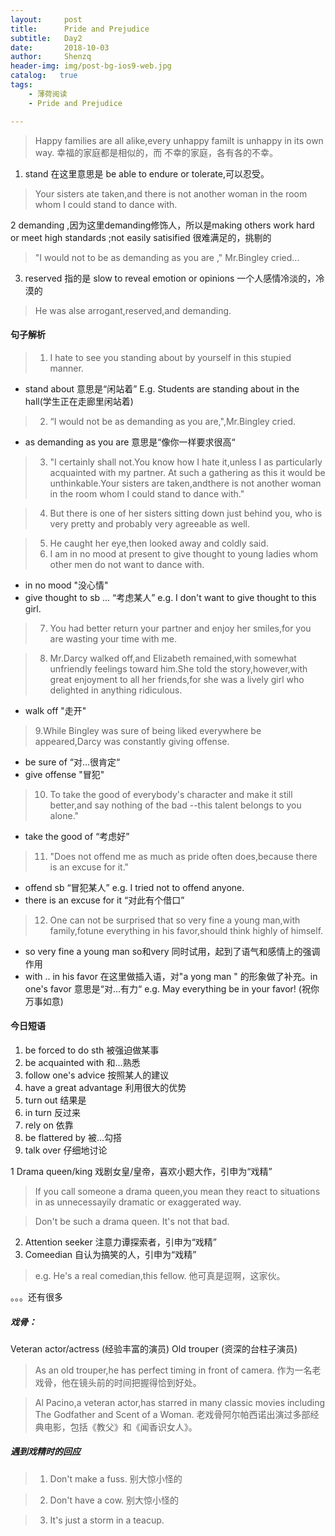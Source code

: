 ```yaml
---
layout:     post
title:      Pride and Prejudice
subtitle:   Day2
date:       2018-10-03
author:     Shenzq
header-img: img/post-bg-ios9-web.jpg
catalog:   true
tags:
    - 薄荷阅读
    - Pride and Prejudice

---
```


> Happy families are all alike,every unhappy familt is unhappy in its own way. 幸福的家庭都是相似的，而 不幸的家庭，各有各的不幸。

1. stand 在这里意思是 be able to endure or tolerate,可以忍受。

> Your sisters ate taken,and there is not another woman in the room whom I could stand to dance with.

2 demanding ,因为这里demanding修饰人，所以是making others work hard or meet high standards ;not easily satisified 很难满足的，挑剔的

> "I would not to be as demanding as you are ," Mr.Bingley cried...

3. reserved  指的是 slow to reveal emotion or opinions 一个人感情冷淡的，冷漠的

> He was alse arrogant,reserved,and demanding.


#### 句子解析

> 1. I hate to see you standing about by yourself in this stupied manner.
- stand about 意思是“闲站着”  E.g. Students are standing about in the hall(学生正在走廊里闲站着)

> 2. “I would not be as demanding as you are,",Mr.Bingley cried.

- as demanding as you are 意思是“像你一样要求很高“ 

> 3. "I certainly shall not.You know how I hate it,unless I as particularly acquainted with my partner. At such a gathering as this it would be unthinkable.Your sisters are taken,andthere is not another woman in the room whom I could stand to dance with."

> 4. But there is one of her sisters sitting down just behind you, who is very pretty and  probably very agreeable as well.

> 5. He caught her eye,then looked away and coldly said.
> 6. I am in no mood at present to give thought to young ladies whom other men do not want to dance with.

- in no mood  "没心情"
- give thought to sb ... “考虑某人” e.g. I don't want to give thought to this girl.

> 7. You had better return your partner and enjoy her smiles,for you are wasting your time with me. 

> 8. Mr.Darcy walked off,and Elizabeth remained,with somewhat unfriendly feelings toward him.She told the story,however,with great enjoyment to all her friends,for she was a lively girl who delighted in anything ridiculous.

- walk off "走开"

> 9.While Bingley was sure of being liked everywhere be appeared,Darcy was constantly giving offense.

- be sure of “对...很肯定“
- give offense "冒犯"

> 10. To take the good of everybody's character and make it still better,and say nothing of the bad --this talent belongs to you alone."

- take the good of “考虑好” 

> 11. "Does not offend me as much as pride often does,because there is an excuse for it."

- offend sb “冒犯某人”  e.g. I tried not to offend anyone.
- there is an excuse for it  “对此有个借口”

> 12. One can not be surprised that so very fine a young man,with family,fotune everything in his favor,should think highly of himself.

- so very fine a young man    so和very 同时试用，起到了语气和感情上的强调作用
- with .. in his favor 在这里做插入语，对"a yong man " 的形象做了补充。in one's favor 意思是“对...有力“ e.g. May everything be in your favor! (祝你万事如意)


#### 今日短语

1. be forced to do sth 被强迫做某事
2. be acquainted with  和...熟悉
3. follow one's advice 按照某人的建议
4. have a great advantage 利用很大的优势
5. turn out 结果是
6. in turn 反过来   
7. rely on  依靠
8. be flattered by 被...勾搭
9. talk over 仔细地讨论


1 Drama queen/king 戏剧女皇/皇帝，喜欢小题大作，引申为“戏精”

> If you call someone a drama queen,you mean they react to situations in as unnecessayily dramatic or exaggerated way. 

> Don't be such a drama queen. It's not that bad.

2. Attention seeker 注意力谭探索者，引申为“戏精”
3. Comeedian 自认为搞笑的人，引申为“戏精”

> e.g. He's a real comedian,this fellow. 他可真是逗啊，这家伙。

。。。还有很多


##### 戏骨：

Veteran actor/actress (经验丰富的演员)
Old trouper (资深的台柱子演员)

> As an old trouper,he has perfect timing in front of camera. 作为一名老戏骨，他在镜头前的时间把握得恰到好处。

> Al Pacino,a veteran actor,has starred in many classic movies including The Godfather and Scent of a Woman. 老戏骨阿尔帕西诺出演过多部经典电影，包括《教父》和《闻香识女人》。


##### 遇到戏精时的回应

> 1. Don't make a fuss. 别大惊小怪的

> 2. Don't have a cow. 别大惊小怪的

> 3. It's just a storm in a teacup.
